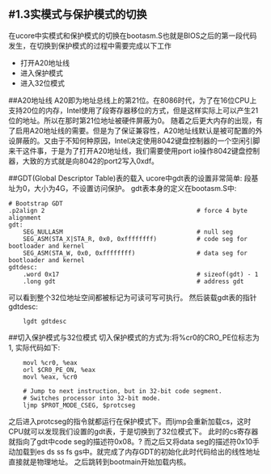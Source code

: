#1.3实模式与保护模式的切换
-----------------
在ucore中实模式和保护模式的切换在bootasm.S也就是BIOS之后的第一段代码发生，在切换到保护模式的过程中需要完成以下工作
* 打开A20地址线
* 进入保护模式
* 进入32位模式

##A20地址线
A20即为地址总线上的第21位。在8086时代，为了在16位CPU上支持20位的内存，Intel使用了段寄存器移位的方式，但是这样实际上可以产生21位的地址。所以在那时第21位地址被硬件屏蔽为0。
随着之后更大内存的出现，有了启用A20地址线的需要。但是为了保证兼容性，A20地址线默认是被可配置的外设屏蔽的。又由于不知何种原因，Intel决定使用8042键盘控制器的一个空闲引脚来干这件事，于是为了打开A20地址线，我们需要使用port io操作8042键盘控制器，大致的方式就是向8042的port2写入0xdf。

##GDT(Global Descriptor Table)表的载入
ucore中gdt表的设置非常简单: 段基址为0，大小为4G，不设置访问保护。
gdt表本身的定义在bootasm.S中:
```
# Bootstrap GDT
.p2align 2                                          # force 4 byte alignment
gdt:
    SEG_NULLASM                                     # null seg
    SEG_ASM(STA_X|STA_R, 0x0, 0xffffffff)           # code seg for bootloader and kernel
    SEG_ASM(STA_W, 0x0, 0xffffffff)                 # data seg for bootloader and kernel
gdtdesc:
    .word 0x17                                      # sizeof(gdt) - 1
    .long gdt                                       # address gdt
```
可以看到整个32位地址空间都被标记为可读可写可执行。
然后装载gdt表的指针gdtdesc:
```
    lgdt gdtdesc
```

##切入保护模式与32位模式
切入保护模式的方式为:将%cr0的CRO\_PE位标志为1, 实际代码如下:
```
    movl %cr0, %eax
    orl $CR0_PE_ON, %eax
    movl %eax, %cr0

    # Jump to next instruction, but in 32-bit code segment.
    # Switches processor into 32-bit mode.
    ljmp $PROT_MODE_CSEG, $protcseg

```
之后进入protcseg的指令就都运行在保护模式下。而ljmp会重新加载cs，这时CPU就可以发现我们设置的gdt表，于是切换到了32位模式下。
此时的cs寄存器就指向了gdt中code seg的描述符0x08。?
而之后又将data seg的描述符0x10手动加载到es ds ss fs gs中。就完成了内存GDT的初始化此时代码给出的线性地址直接就是物理地址。
之后跳转到bootmain开始加载内核。

